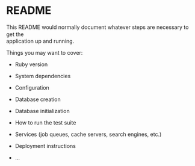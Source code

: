 # README

This README would normally document whatever steps are necessary to get the　  　　　  
application up and running.  

Things you may want to cover:                  
                    
* Ruby version      
  
* System dependencies              

* Configuration        

* Database creation                

* Database initialization           

* How to run the test suite  

* Services (job queues, cache servers, search engines, etc.)  

* Deployment instructions

* ...
